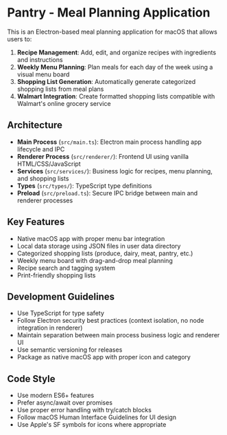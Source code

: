 <!-- Use this file to provide workspace-specific custom instructions to Copilot. For more details, visit https://code.visualstudio.com/docs/copilot/copilot-customization#_use-a-githubcopilotinstructionsmd-file -->

# Pantry - Meal Planning Application

This is an Electron-based meal planning application for macOS that allows users to:

1. **Recipe Management**: Add, edit, and organize recipes with ingredients and instructions
2. **Weekly Menu Planning**: Plan meals for each day of the week using a visual menu board
3. **Shopping List Generation**: Automatically generate categorized shopping lists from meal plans
4. **Walmart Integration**: Create formatted shopping lists compatible with Walmart's online grocery service

## Architecture

- **Main Process** (`src/main.ts`): Electron main process handling app lifecycle and IPC
- **Renderer Process** (`src/renderer/`): Frontend UI using vanilla HTML/CSS/JavaScript
- **Services** (`src/services/`): Business logic for recipes, menu planning, and shopping lists
- **Types** (`src/types/`): TypeScript type definitions
- **Preload** (`src/preload.ts`): Secure IPC bridge between main and renderer processes

## Key Features

- Native macOS app with proper menu bar integration
- Local data storage using JSON files in user data directory
- Categorized shopping lists (produce, dairy, meat, pantry, etc.)
- Weekly menu board with drag-and-drop meal planning
- Recipe search and tagging system
- Print-friendly shopping lists

## Development Guidelines

- Use TypeScript for type safety
- Follow Electron security best practices (context isolation, no node integration in renderer)
- Maintain separation between main process business logic and renderer UI
- Use semantic versioning for releases
- Package as native macOS app with proper icon and category

## Code Style

- Use modern ES6+ features
- Prefer async/await over promises
- Use proper error handling with try/catch blocks
- Follow macOS Human Interface Guidelines for UI design
- Use Apple's SF symbols for icons where appropriate
